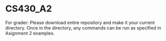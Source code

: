 # CS430_A2

For grader:
  Please download entire repository and make it your current directory. Once in the directory, any commands can be run as         specified in Asignment 2 examples.
